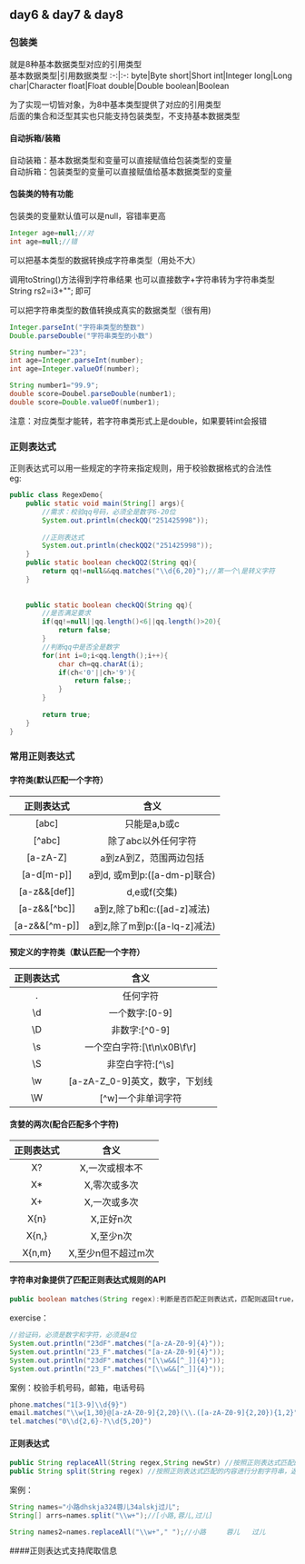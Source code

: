 ## day6 & day7 & day8
### 包装类
就是8种基本数据类型对应的引用类型  
基本数据类型|引用数据类型
:-:|:-:
byte|Byte
short|Short
int|Integer
long|Long
char|Character
float|Float
double|Double
boolean|Boolean  

为了实现一切皆对象，为8中基本类型提供了对应的引用类型  
后面的集合和泛型其实也只能支持包装类型，不支持基本数据类型 

#### 自动拆箱/装箱
自动装箱：基本数据类型和变量可以直接赋值给包装类型的变量  
自动拆箱：包装类型的变量可以直接赋值给基本数据类型的变量  

#### 包装类的特有功能
包装类的变量默认值可以是null，容错率更高  
```java
Integer age=null;//对
int age=null;//错
```
可以把基本类型的数据转换成字符串类型（用处不大）

调用toString()方法得到字符串结果
也可以直接数字+字符串转为字符串类型  
String rs2=i3+""; 即可  

可以把字符串类型的数值转换成真实的数据类型（很有用)
```java
Integer.parseInt("字符串类型的整数")
Double.parseDouble("字符串类型的小数")

String number="23";
int age=Integer.parseInt(number);
int age=Integer.valueOf(number);

String number1="99.9";
double score=Doubel.parseDouble(number1);
double score=Double.valueOf(number1);
```
注意：对应类型才能转，若字符串类形式上是double，如果要转int会报错  

### 正则表达式
正则表达式可以用一些规定的字符来指定规则，用于校验数据格式的合法性  
eg:
```java
public class RegexDemo{
    public static void main(String[] args){
        //需求：校验qq号码，必须全是数字6-20位
        System.out.println(checkQQ("251425998"));
        
        //正则表达式
        System.out.println(checkQQ2("251425998"));
    }
    public static boolean checkQQ2(String qq){
        return qq!=null&&qq.matches("\\d{6,20}");//第一个\是转义字符
    }
    
    
    public static boolean checkQQ(String qq){
        //是否满足要求
        if(qq!=null||qq.length()<6||qq.length()>20){
            return false;
        }
        //判断qq中是否全是数字
        for(int i=0;i<qq.length();i++){
            char ch=qq.charAt(i);
            if(ch<'0'||ch>'9'){
                return false;;
            }
        }
        
        return true;
    }
}
```
### 常用正则表达式
#### 字符类(默认匹配一个字符）  
正则表达式|含义
:-:|:-:
[abc] | 只能是a,b或c
[^abc] |除了abc以外任何字符
[a-zA-Z]|a到zA到Z，范围两边包括
[a-d[m-p]]|a到d, 或m到p:([a-dm-p]联合)
[a-z&&[def]]|d,e或f(交集)
[a-z&&[^bc]]|a到z,除了b和c:([ad-z]减法)
[a-z&&[^m-p]]|a到z,除了m到p:([a-lq-z]减法)

#### 预定义的字符类（默认匹配一个字符）
正则表达式|含义
:-:|:-:
.|任何字符
\d|一个数字:[0-9]
\D|非数字:[^0-9]
\s|一个空白字符:[\t\n\x0B\f\r]
\S|非空白字符:[^\s]
\w|[a-zA-Z_0-9]英文，数字，下划线
\W|[^w]一个非单词字符

#### 贪婪的两次(配合匹配多个字符)
正则表达式|含义
:-:|:-:
X?|X,一次或根本不
X*|X,零次或多次
X+|X,一次或多次
X{n}|X,正好n次
X{n,}|X,至少n次
X{n,m}|X,至少n但不超过m次

#### 字符串对象提供了匹配正则表达式规则的API
```java
public boolean matches(String regex):判断是否匹配正则表达式，匹配则返回true，不匹配则返回false
```
exercise：  
```java
//验证码，必须是数字和字符，必须是4位
System.out.println("23dF".matches("[a-zA-Z0-9]{4}"));
System.out.println("23_F".matches("[a-zA-Z0-9]{4}"));
System.out.println("23dF".matches("[\\w&&[^_]]{4}"));
System.out.println("23_F".matches("[\\w&&[^_]]{4}"));
```
案例：校验手机号码，邮箱，电话号码  
```java
phone.matches("1[3-9]\\d{9}")
email.matches("\\w{1,30}@[a-zA-Z0-9]{2,20}(\\.([a-zA-Z0-9]{2,20}){1,2}")
tel.matches("0\\d{2,6}-?\\d{5,20}")
```

#### 正则表达式
```java
public String replaceAll(String regex,String newStr) //按照正则表达式匹配的内容进行替换
public String split(String regex) //按照正则表达式匹配的内容进行分割字符串，返回一个字符串数组
```
案例：  
```java
String names="小路dhskja324蓉儿34alskj过儿";
String[] arrs=names.split("\\w+");//[小路,蓉儿,过儿]

String names2=names.replaceAll("\\w+"," ");//小路     蓉儿   过儿
```

####正则表达式支持爬取信息

